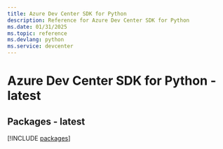 ```yaml
---
title: Azure Dev Center SDK for Python
description: Reference for Azure Dev Center SDK for Python
ms.date: 01/31/2025
ms.topic: reference
ms.devlang: python
ms.service: devcenter
---
```

# Azure Dev Center SDK for Python - latest
## Packages - latest
[!INCLUDE [packages](dev-center-index.md)]